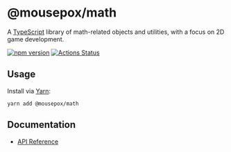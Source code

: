 # @mousepox/math

A [TypeScript](https://www.typescriptlang.org) library of math-related objects and utilities, with a focus on 2D game development.

[![npm version](https://badge.fury.io/js/%40mousepox%2Fmath.svg)](https://badge.fury.io/js/%40mousepox%2Fmath) [![Actions Status](https://github.com/geoffb/mousepox-math/workflows/NodeCI/badge.svg)](https://github.com/geoffb/mousepox-math/actions)

## Usage

Install via [Yarn](https://yarnpkg.com):

```
yarn add @mousepox/math
```

## Documentation

- [API Reference](https://geoffb.github.io/mousepox-math/)
